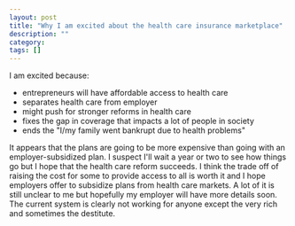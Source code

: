 ```yaml
---
layout: post
title: "Why I am excited about the health care insurance marketplace"
description: ""
category: 
tags: []
---
```


I am excited because:

* entrepreneurs will have affordable access to health care
* separates health care from employer
* might push for stronger reforms in health care
* fixes the gap in coverage that impacts a lot of people in society
* ends the "I/my family went bankrupt due to health problems"

It appears that the plans are going to be more expensive than going with
an employer-subsidized plan. I suspect I'll wait a year or two to see
how things go but I hope that the health care reform succeeds. I think the
trade off of raising the cost for some to provide access to all is worth it
and I hope employers offer to subsidize plans from health care markets. A
lot of it is still unclear to me but hopefully my employer will have more
details soon. The current system is clearly not working for anyone except
the very rich and sometimes the destitute.

